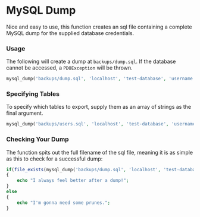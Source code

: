 # MySQL Dump
Nice and easy to use, this function creates an sql file containing a complete MySQL dump for the supplied database credentials.

### Usage
The following will create a dump at `backups/dump.sql`. If the database cannot be accessed, a `PDOException` will be thrown.
```php
mysql_dump('backups/dump.sql', 'localhost', 'test-database', 'username', 'password');
```

### Specifying Tables
To specify which tables to export, supply them as an array of strings as the final argument.
```php
mysql_dump('backups/users.sql', 'localhost', 'test-database', 'username', 'password', array('users'));
```

### Checking Your Dump
The function spits out the full filename of the sql file, meaning it is as simple as this to check for a successful dump:
```php
if(file_exists(mysql_dump('backups/dump.sql', 'localhost', 'test-database', 'username', 'password')))
{
    echo "I always feel better after a dump!";
}
else
{
    echo "I'm gonna need some prunes.";
}
```
